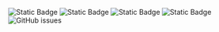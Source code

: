 ![Static Badge](https://img.shields.io/badge/blacklists-60-000000) ![Static Badge](https://img.shields.io/badge/blacklisted-3164376-cc0000) ![Static Badge](https://img.shields.io/badge/whitelisted-2244-00CC00) ![Static Badge](https://img.shields.io/badge/streaming_blacklist-28107-000000) ![GitHub issues](https://img.shields.io/github/issues/fabriziosalmi/blacklists)
